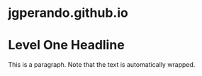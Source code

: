 # jgperando.github.io
<!DOCTYPE HTML>
<html lang = "en">
<head>
  <!-- basic.html -->
  <title>basic.html</title>
  <meta charset = "UTF-8" />
</head>
<body>
  <h1>Level One Headline</h1>
  <p>
    This is a paragraph.
    Note that the text is automatically wrapped.
  </p>
</body>
</html>
